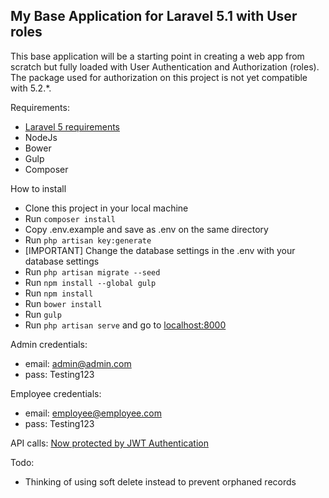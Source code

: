 ## My Base Application for Laravel 5.1 with User roles

This base application will be a starting point in creating a web app from scratch but fully loaded with User Authentication and Authorization (roles).
The package used for authorization on this project is not yet compatible with 5.2.*. 

Requirements:
- [Laravel 5 requirements](https://laravel.com/docs/5.1/installation#installation)
- NodeJs
- Bower
- Gulp
- Composer

How to install
- Clone this project in your local machine
- Run `composer install`
- Copy .env.example and save as .env on the same directory
- Run `php artisan key:generate`
- [IMPORTANT] Change the database settings in the .env with your database settings
- Run `php artisan migrate --seed`
- Run `npm install --global gulp`
- Run `npm install`
- Run `bower install`
- Run `gulp`
- Run `php artisan serve` and go to [localhost:8000](http://localhost:8000)

Admin credentials:

- email: admin@admin.com
- pass: Testing123

Employee credentials:

- email: employee@employee.com
- pass: Testing123

API calls: [Now protected by JWT Authentication](https://github.com/jsdecena/baseapp/wiki/API-ENDPOINTS)

Todo:

- Thinking of using soft delete instead to prevent orphaned records
